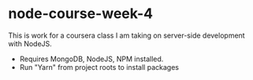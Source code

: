 # node-course-week-4
This is work for a coursera class I am taking on server-side development with NodeJS.

* Requires MongoDB, NodeJS, NPM installed.
* Run "Yarn" from project roots to install packages
